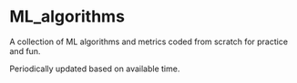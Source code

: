 # ML_algorithms

A collection of ML algorithms and metrics coded from scratch for practice and fun. 

Periodically updated based on available time. 
